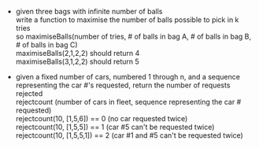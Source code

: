 - given three bags with infinite number of balls  
write a function to maximise the number of balls possible to pick in k tries  
so maximiseBalls(number of tries, # of balls in bag A, # of balls in bag B, # of balls in bag C)  
maximiseBalls(2,1,2,2) should return 4  
maximiseBalls(3,1,2,2) should return 5

- given a fixed number of cars, numbered 1 through n, and a sequence  
representing the car #'s requested, return the number of requests rejected  
rejectcount (number of cars in fleet, sequence representing the car # requested)  
rejectcount(10, [1,5,6]) == 0 (no car requested twice)  
rejectcount(10, [1,5,5]) == 1 (car #5 can't be requested twice)  
rejectcount(10, [1,5,5,1]) == 2 (car #1 and #5 can't be requested twice)